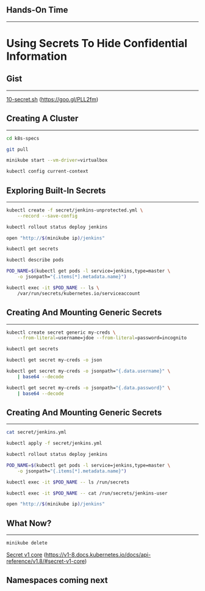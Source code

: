 ## Hands-On Time

---

# Using Secrets To Hide Confidential Information


## Gist

---

[10-secret.sh](https://gist.github.com/37b3ef7afeaf9237aeb2b9a8065b10c3) (https://goo.gl/PLL2fm)


## Creating A Cluster

---

```bash
cd k8s-specs

git pull

minikube start --vm-driver=virtualbox

kubectl config current-context
```


## Exploring Built-In Secrets

---

```bash
kubectl create -f secret/jenkins-unprotected.yml \
    --record --save-config

kubectl rollout status deploy jenkins

open "http://$(minikube ip)/jenkins"

kubectl get secrets

kubectl describe pods

POD_NAME=$(kubectl get pods -l service=jenkins,type=master \
    -o jsonpath="{.items[*].metadata.name}")

kubectl exec -it $POD_NAME -- ls \
    /var/run/secrets/kubernetes.io/serviceaccount
```


## Creating And Mounting Generic Secrets

---

```bash
kubectl create secret generic my-creds \
    --from-literal=username=jdoe --from-literal=password=incognito

kubectl get secrets

kubectl get secret my-creds -o json

kubectl get secret my-creds -o jsonpath="{.data.username}" \
    | base64 --decode

kubectl get secret my-creds -o jsonpath="{.data.password}" \
    | base64 --decode
```


## Creating And Mounting Generic Secrets

---

```bash
cat secret/jenkins.yml

kubectl apply -f secret/jenkins.yml

kubectl rollout status deploy jenkins

POD_NAME=$(kubectl get pods -l service=jenkins,type=master \
    -o jsonpath="{.items[*].metadata.name}")

kubectl exec -it $POD_NAME -- ls /run/secrets

kubectl exec -it $POD_NAME -- cat /run/secrets/jenkins-user

open "http://$(minikube ip)/jenkins"
```


<!-- .slide: data-background="img/secret-components.png" data-background-size="contain" -->


## What Now?

---

```bash
minikube delete
```

[Secret v1 core](https://v1-8.docs.kubernetes.io/docs/api-reference/v1.8/#secret-v1-core) (https://v1-8.docs.kubernetes.io/docs/api-reference/v1.8/#secret-v1-core)

## Namespaces coming next<!-- .element: class="fragment" -->
